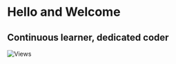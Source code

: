 # Hello and Welcome

## Continuous learner, dedicated coder

![Views](https://views.whatever.com/austinslatey/austinslatey.svg)
